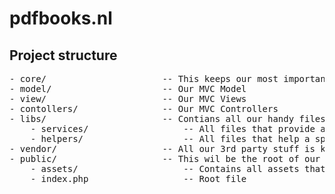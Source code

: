 # pdfbooks.nl


## Project structure
<pre>
- core/                      -- This keeps our most important framework files
- model/                     -- Our MVC Model
- view/                      -- Our MVC Views 
- contollers/                -- Our MVC Controllers 
- libs/                      -- Contians all our handy files
    - services/                  -- All files that provide a service to the web-application
    - helpers/                   -- All files that help a specific file or section
- vendor/                    -- All our 3rd party stuff is kept here
- public/                    -- This wil be the root of our application
    - assets/                    -- Contains all assets that the web-application will need
    - index.php                  -- Root file
</pre>